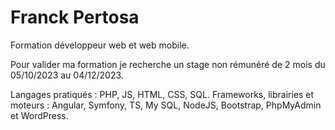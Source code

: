 # Franck Pertosa

Formation développeur web et web mobile. 

Pour valider ma formation je recherche un stage non rémunéré de 2 mois du 05/10/2023 au 04/12/2023. 

Langages pratiqués : PHP, JS, HTML, CSS, SQL.
Frameworks, librairies et moteurs : Angular, Symfony, TS, My SQL, NodeJS, Bootstrap, PhpMyAdmin et WordPress.  
<!--
**Franak007/Franak007** is a ✨ _special_ ✨ repository because its `README.md` (this file) appears on your GitHub profile.

Here are some ideas to get you started:

- 🔭 I’m currently working on ...
- 🌱 I’m currently learning ...
- 👯 I’m looking to collaborate on ...
- 🤔 I’m looking for help with ...
- 💬 Ask me about ...
- 📫 How to reach me: ...
- 😄 Pronouns: ...
- ⚡ Fun fact: ...
-->
